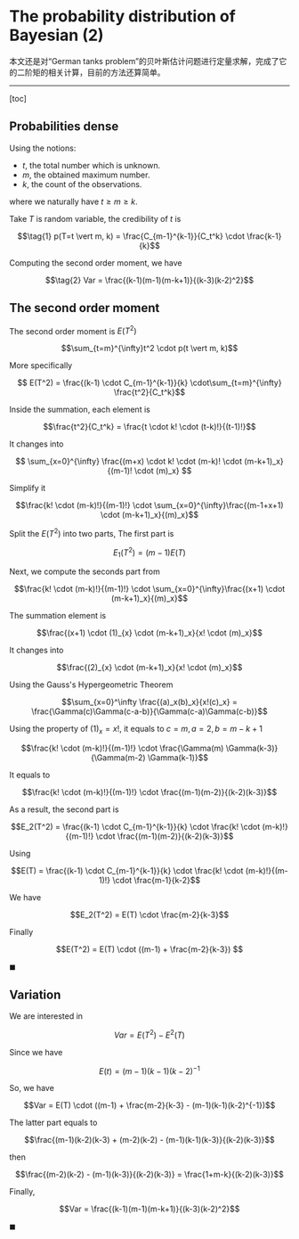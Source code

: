# The probability distribution of Bayesian (2)

本文还是对“German tanks problem”的贝叶斯估计问题进行定量求解，完成了它的二阶矩的相关计算，目前的方法还算简单。

---

[toc]

## Probabilities dense

Using the notions:

- $t$, the total number which is unknown.
- $m$, the obtained maximum number.
- $k$, the count of the observations.

where we naturally have $t \ge m \ge k$.

Take $T$ is random variable, the credibility of $t$ is

$$\tag{1} p(T=t \vert m, k) = \frac{C_{m-1}^{k-1}}{C_t^k} \cdot \frac{k-1}{k}$$

Computing the second order moment, we have

$$\tag{2} Var = \frac{(k-1)(m-1)(m-k+1)}{(k-3)(k-2)^2}$$

## The second order moment

The second order moment is $E(T^2)$

$$\sum_{t=m}^{\infty}t^2 \cdot p(t \vert m, k)$$

More specifically

$$ E(T^2) = \frac{(k-1) \cdot C_{m-1}^{k-1}}{k} \cdot\sum_{t=m}^{\infty} \frac{t^2}{C_t^k}$$

Inside the summation, each element is

$$\frac{t^2}{C_t^k} = \frac{t \cdot k! \cdot (t-k)!}{(t-1)!}$$

It changes into

$$ \sum_{x=0}^{\infty} \frac{(m+x) \cdot k! \cdot (m-k)! \cdot (m-k+1)_x}{(m-1)! \cdot (m)_x} $$

Simplify it

$$\frac{k! \cdot (m-k)!}{(m-1)!} \cdot \sum_{x=0}^{\infty}\frac{(m-1+x+1) \cdot (m-k+1)_x}{(m)_x}$$

Split the $E(T^2)$ into two parts,
The first part is

$$E_1(T^2) = (m-1)E(T)$$

Next, we compute the seconds part from

$$\frac{k! \cdot (m-k)!}{(m-1)!} \cdot \sum_{x=0}^{\infty}\frac{(x+1) \cdot (m-k+1)_x}{(m)_x}$$

The summation element is

$$\frac{(x+1) \cdot (1)_{x} \cdot (m-k+1)_x}{x! \cdot (m)_x}$$

It changes into

$$\frac{(2)_{x} \cdot (m-k+1)_x}{x! \cdot (m)_x}$$

Using the Gauss's Hypergeometric Theorem

$$\sum_{x=0}^\infty \frac{(a)_x(b)_x}{x!(c)_x} = \frac{\Gamma(c)\Gamma(c-a-b)}{\Gamma(c-a)\Gamma(c-b)}$$

Using the property of $(1)_x = x!$, it equals to $c=m, a=2, b=m-k+1$

$$\frac{k! \cdot (m-k)!}{(m-1)!} \cdot \frac{\Gamma(m) \Gamma(k-3)}{\Gamma(m-2) \Gamma(k-1)}$$

It equals to

$$\frac{k! \cdot (m-k)!}{(m-1)!} \cdot \frac{(m-1)(m-2)}{(k-2)(k-3)}$$

As a result, the second part is

$$E_2(T^2) = \frac{(k-1) \cdot C_{m-1}^{k-1}}{k} \cdot \frac{k! \cdot (m-k)!}{(m-1)!} \cdot \frac{(m-1)(m-2)}{(k-2)(k-3)}$$

Using

$$E(T) = \frac{(k-1) \cdot C_{m-1}^{k-1}}{k} \cdot \frac{k! \cdot (m-k)!}{(m-1)!} \cdot \frac{m-1}{k-2}$$

We have

$$E_2(T^2) = E(T) \cdot \frac{m-2}{k-3}$$

Finally

$$E(T^2) = E(T) \cdot ((m-1) + \frac{m-2}{k-3}) $$

$\blacksquare$

## Variation

We are interested in

$$Var = E(T^2) - E^2(T)$$

Since we have

$$E(t) = (m-1)(k-1)(k-2)^{-1}$$

So, we have

$$Var = E(T) \cdot ((m-1) + \frac{m-2}{k-3} - (m-1)(k-1)(k-2)^{-1})$$

The latter part equals to

$$\frac{(m-1)(k-2)(k-3) + (m-2)(k-2) - (m-1)(k-1)(k-3)}{(k-2)(k-3)}$$

then

$$\frac{(m-2)(k-2) - (m-1)(k-3)}{(k-2)(k-3)} = \frac{1+m-k}{(k-2)(k-3)}$$

Finally,

$$Var = \frac{(k-1)(m-1)(m-k+1)}{(k-3)(k-2)^2}$$

$\blacksquare$

